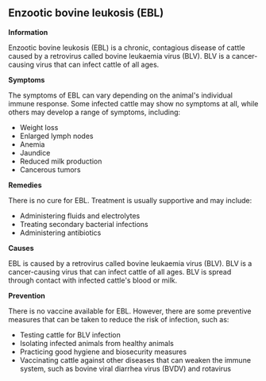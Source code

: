 ## Enzootic bovine leukosis (EBL)

**Information**

Enzootic bovine leukosis (EBL) is a chronic, contagious disease of cattle caused by a retrovirus called bovine leukaemia virus (BLV). BLV is a cancer-causing virus that can infect cattle of all ages.

**Symptoms**

The symptoms of EBL can vary depending on the animal's individual immune response. Some infected cattle may show no symptoms at all, while others may develop a range of symptoms, including:

* Weight loss
* Enlarged lymph nodes
* Anemia
* Jaundice
* Reduced milk production
* Cancerous tumors

**Remedies**

There is no cure for EBL. Treatment is usually supportive and may include:

* Administering fluids and electrolytes
* Treating secondary bacterial infections
* Administering antibiotics

**Causes**

EBL is caused by a retrovirus called bovine leukaemia virus (BLV). BLV is a cancer-causing virus that can infect cattle of all ages. BLV is spread through contact with infected cattle's blood or milk.

**Prevention**

There is no vaccine available for EBL. However, there are some preventive measures that can be taken to reduce the risk of infection, such as:

* Testing cattle for BLV infection
* Isolating infected animals from healthy animals
* Practicing good hygiene and biosecurity measures
* Vaccinating cattle against other diseases that can weaken the immune system, such as bovine viral diarrhea virus (BVDV) and rotavirus
